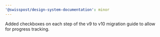 ```yaml
---
'@swisspost/design-system-documentation': minor
---
```


Added checkboxes on each step of the v9 to v10 migration guide to allow for progress tracking.
